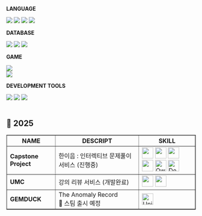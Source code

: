 <div style="display:flex; flex-direction:column; align-items:flex-start;">
    <!-- BACKEND -->
    <p><strong>LANGUAGE</strong></p>
    <div>
        <img src="https://img.shields.io/badge/Java-007396?style=for-the-badge&logo=Java&logoColor=white"> 
        <img src="https://img.shields.io/badge/Python-3776AB?style=for-the-badge&logo=python&logoColor=white">
        <img src="https://img.shields.io/badge/c%23-%23239120.svg?style=for-the-badge&logo=c-sharp&logoColor=white"/>
        <img src="https://img.shields.io/badge/C++-00599C?style=flat-square&logo=C%2B%2B&logoColor=white"/>
    </div>
    <!-- DATABASE -->
    <p><strong>DATABASE</strong></p>
    <div> 
        <img src="https://img.shields.io/badge/MySQL-00000F?style=for-the-badge&logo=mysql&logoColor=white">
        <img src="https://img.shields.io/badge/amazonaws-232F3E?style=for-the-badge&logo=amazonaws&logoColor=white">
        <img src="https://img.shields.io/badge/Docker-2496ED?style=flat&logo=Docker&logoColor=white"/> 
    </div>
    <!-- GAMESTACK -->
    <p><strong>GAME</strong></p>
      <img src = "https://img.shields.io/badge/unity-%23000000.svg?style=for-the-badge&logo=unity&logoColor=white">
      <img src = "https://img.shields.io/badge/c%23-%23239120.svg?style=for-the-badge&logo=csharp&logoColor=white">
    <!-- Server -->
    <p><strong>DEVELOPMENT TOOLS</strong></p>
    <div>
        <img src = "https://img.shields.io/badge/Flask-000000?style=for-the-badge&logo=flask&logoColor=white">
        <img src="https://img.shields.io/badge/Django-092E20?style=for-the-badge&logo=django&logoColor=white">
        <img src="https://img.shields.io/badge/springboot-6DB33F?style=for-the-badge&logo=springboot&logoColor=white">
    </div>
    <br>
</div>

<P>
<h2>📌 2025</h2>
<table border="1" cellspacing="0" cellpadding="8">
  <thead>
    <tr>
      <th>NAME</th>
      <th>DESCRIPT</th>
      <th>SKILL</th>
    </tr>
  </thead>
  <tbody>
    <tr>
      <td><strong>Capstone Project</strong></td>
      <td>한이음 : 인터렉티브 문제풀이 서비스 (진행중)</td>
      <td>
        <img src="https://skillicons.dev/icons?i=spring" width="30"/>
        <img src="https://skillicons.dev/icons?i=docker" width="30"/>
        <img src="https://skillicons.dev/icons?i=aws" width="30"/>
        <img src="https://skillicons.dev/icons?i=openai" width="30"/>
        <img src="https://skillicons.dev/icons?i=python" width="30" title="QwenVL"/> <!-- 임의 대체 -->
        <img src="https://skillicons.dev/icons?i=vercel" width="30" title="Deepseek"/> <!-- 임의 대체 -->
      </td>
    </tr>
    <tr>
      <td><strong>UMC</strong></td>
      <td>강의 리뷰 서비스 (개발완료)</td>
      <td>
        <img src="https://skillicons.dev/icons?i=spring" width="30"/>
        <img src="https://skillicons.dev/icons?i=aws" width="30"/>
      </td>
    </tr>
      <tr>
  <td><strong>GEMDUCK</strong></td>
  <td>The Anomaly Record<br>🚀 스팀 출시 예정</td>
  <td>
    <img src="https://cdn.jsdelivr.net/gh/devicons/devicon/icons/unity/unity-original.svg" width="30" title="Unity"/>
  </td>
</tr>

  </tbody>
</table>

